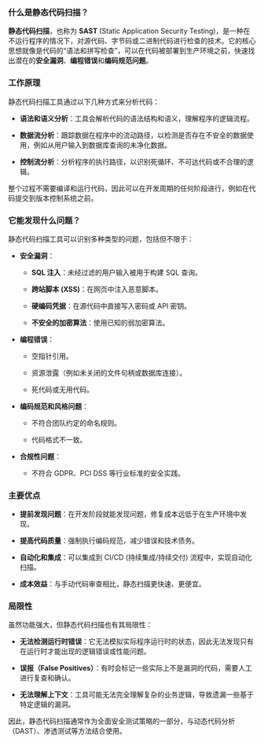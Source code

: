 ### 什么是静态代码扫描？

**静态代码扫描**，也称为 **SAST** (Static Application Security Testing)，是一种在不运行程序的情况下，对源代码、字节码或二进制代码进行检查的技术。它的核心思想就像是代码的“语法和拼写检查”，可以在代码被部署到生产环境之前，快速找出潜在的**安全漏洞**、**编程错误**和**编码规范问题**。

### 工作原理

静态代码扫描工具通过以下几种方式来分析代码：

- **语法和语义分析**：工具会解析代码的语法结构和语义，理解程序的逻辑流程。
    
- **数据流分析**：跟踪数据在程序中的流动路径，以检测是否存在不安全的数据使用，例如从用户输入到数据库查询的未净化数据。
    
- **控制流分析**：分析程序的执行路径，以识别死循环、不可达代码或不合理的逻辑。
    

整个过程不需要编译和运行代码，因此可以在开发周期的任何阶段进行，例如在代码提交到版本控制系统之前。

### 它能发现什么问题？

静态代码扫描工具可以识别多种类型的问题，包括但不限于：

- **安全漏洞**：
    
    - **SQL 注入**：未经过滤的用户输入被用于构建 SQL 查询。
        
    - **跨站脚本 (XSS)**：在网页中注入恶意脚本。
        
    - **硬编码凭据**：在源代码中直接写入密码或 API 密钥。
        
    - **不安全的加密算法**：使用已知的弱加密算法。
        
- **编程错误**：
    
    - 空指针引用。
        
    - 资源泄露（例如未关闭的文件句柄或数据库连接）。
        
    - 死代码或无用代码。
        
- **编码规范和风格问题**：
    
    - 不符合团队约定的命名规则。
        
    - 代码格式不一致。
        
- **合规性问题**：
    
    - 不符合 GDPR、PCI DSS 等行业标准的安全实践。
        

### 主要优点

- **提前发现问题**：在开发阶段就能发现问题，修复成本远低于在生产环境中发现。
    
- **提高代码质量**：强制执行编码规范，减少错误和技术债务。
    
- **自动化和集成**：可以集成到 CI/CD (持续集成/持续交付) 流程中，实现自动化扫描。
    
- **成本效益**：与手动代码审查相比，静态扫描更快速、更便宜。
    

### 局限性

虽然功能强大，但静态代码扫描也有其局限性：

- **无法检测运行时错误**：它无法模拟实际程序运行时的状态，因此无法发现只有在运行时才能出现的逻辑错误或性能问题。
    
- **误报（False Positives）**：有时会标记一些实际上不是漏洞的代码，需要人工进行复查和确认。
    
- **无法理解上下文**：工具可能无法完全理解复杂的业务逻辑，导致遗漏一些基于特定逻辑的漏洞。
    

因此，静态代码扫描通常作为全面安全测试策略的一部分，与动态代码分析（DAST）、渗透测试等方法结合使用。